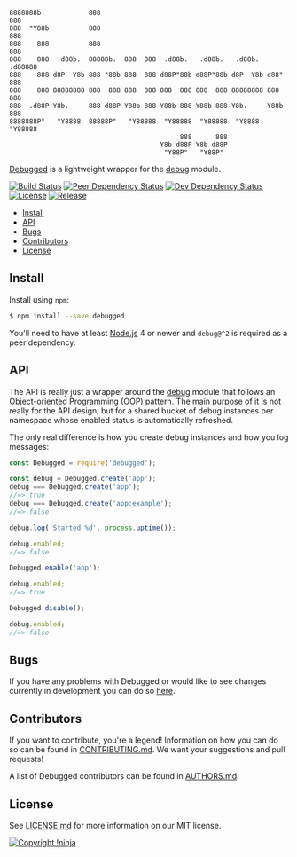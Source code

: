     8888888b.           888                                               888
    888  "Y88b          888                                               888
    888    888          888                                               888
    888    888  .d88b.  88888b.  888  888  .d88b.   .d88b.   .d88b.   .d88888
    888    888 d8P  Y8b 888 "88b 888  888 d88P"88b d88P"88b d8P  Y8b d88" 888
    888    888 88888888 888  888 888  888 888  888 888  888 88888888 888  888
    888  .d88P Y8b.     888 d88P Y88b 888 Y88b 888 Y88b 888 Y8b.     Y88b 888
    8888888P"   "Y8888  88888P"   "Y88888  "Y88888  "Y88888  "Y8888   "Y88888
                                               888      888
                                          Y8b d88P Y8b d88P
                                           "Y88P"   "Y88P"

[Debugged](https://github.com/NotNinja/debugged) is a lightweight wrapper for the
[debug](https://www.npmjs.com/package/debug) module.

[![Build Status](https://img.shields.io/travis/NotNinja/debugged/develop.svg?style=flat-square)](https://travis-ci.org/NotNinja/debugged)
[![Peer Dependency Status](https://img.shields.io/david/peer/NotNinja/debugged.svg?style=flat-square)](https://david-dm.org/NotNinja/debugged?type=peer)
[![Dev Dependency Status](https://img.shields.io/david/dev/NotNinja/debugged.svg?style=flat-square)](https://david-dm.org/NotNinja/debugged?type=dev)
[![License](https://img.shields.io/npm/l/debugged.svg?style=flat-square)](https://github.com/NotNinja/debugged/blob/master/LICENSE.md)
[![Release](https://img.shields.io/npm/v/debugged.svg?style=flat-square)](https://www.npmjs.com/package/debugged)

* [Install](#install)
* [API](#api)
* [Bugs](#bugs)
* [Contributors](#contributors)
* [License](#license)

## Install

Install using `npm`:

``` bash
$ npm install --save debugged
```

You'll need to have at least [Node.js](https://nodejs.org) 4 or newer and `debug@^2` is required as a peer dependency.

## API

The API is really just a wrapper around the [debug](https://www.npmjs.com/package/debug) module that follows an
Object-oriented Programming (OOP) pattern. The main purpose of it is not really for the API design, but for a shared
bucket of debug instances per namespace whose enabled status is automatically refreshed.

The only real difference is how you create debug instances and how you log messages:

``` javascript
const Debugged = require('debugged');

const debug = Debugged.create('app');
debug === Debugged.create('app');
//=> true
debug === Debugged.create('app:example');
//=> false

debug.log('Started %d', process.uptime());

debug.enabled;
//=> false

Debugged.enable('app');

debug.enabled;
//=> true

Debugged.disable();

debug.enabled;
//=> false
```

## Bugs

If you have any problems with Debugged or would like to see changes currently in development you can do so
[here](https://github.com/NotNinja/debugged/issues).

## Contributors

If you want to contribute, you're a legend! Information on how you can do so can be found in
[CONTRIBUTING.md](https://github.com/NotNinja/debugged/blob/master/CONTRIBUTING.md). We want your suggestions and pull
requests!

A list of Debugged contributors can be found in
[AUTHORS.md](https://github.com/NotNinja/debugged/blob/master/AUTHORS.md).

## License

See [LICENSE.md](https://github.com/NotNinja/debugged/raw/master/LICENSE.md) for more information on our MIT license.

[![Copyright !ninja](https://cdn.rawgit.com/NotNinja/branding/master/assets/copyright/base/not-ninja-copyright-186x25.png)](https://not.ninja)
